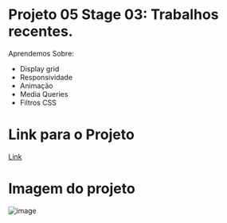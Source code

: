 # Projeto 05 Stage 03: Trabalhos recentes.
Aprendemos Sobre:
- Display grid
- Responsividade
- Animação
- Media Queries
- Filtros CSS

# Link para o Projeto
[Link]()

# Imagem do projeto
![image](https://user-images.githubusercontent.com/84877737/167695875-4aa50a44-d70c-4c68-8c2e-1786914c883c.png)
